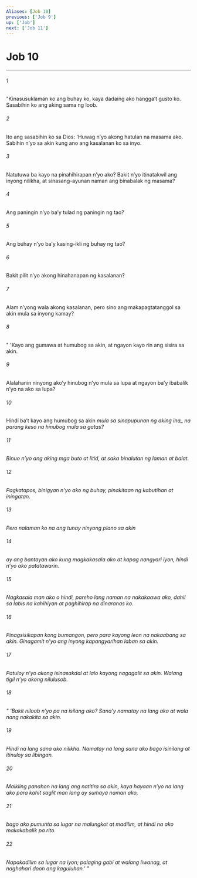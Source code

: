 ```yaml
---
Aliases: [Job 10]
previous: ['Job 9']
up: ['Job']
next: ['Job 11']
---
```

# Job 10

***






















###### 1 










"Kinasusuklaman ko ang buhay ko, kaya dadaing ako hanggaʼt gusto ko. Sasabihin ko ang aking sama ng loob. 





















###### 2 










Ito ang sasabihin ko sa Dios: 'Huwag nʼyo akong hatulan na masama ako. Sabihin nʼyo sa akin kung ano ang kasalanan ko sa inyo. 





















###### 3 










Natutuwa ba kayo na pinahihirapan nʼyo ako? Bakit nʼyo itinatakwil ang inyong nilikha, at sinasang-ayunan naman ang binabalak ng masama? 





















###### 4 










Ang paningin nʼyo baʼy tulad ng paningin ng tao? 





















###### 5 










Ang buhay nʼyo baʼy kasing-ikli ng buhay ng tao? 





















###### 6 










Bakit pilit nʼyo akong hinahanapan ng kasalanan? 





















###### 7 










Alam nʼyong wala akong kasalanan, pero sino ang makapagtatanggol sa akin mula sa inyong kamay? 





















###### 8 










" 'Kayo ang gumawa at humubog sa akin, at ngayon kayo rin ang sisira sa akin. 





















###### 9 










Alalahanin ninyong akoʼy hinubog nʼyo mula sa lupa at ngayon baʼy ibabalik nʼyo na ako sa lupa? 





















###### 10 










Hindi baʼt kayo ang humubog sa akin <i class="trans-change">mula sa sinapupunan ng aking ina_ na parang keso na hinubog mula sa gatas? 





















###### 11 










Binuo nʼyo ang aking mga buto at litid, at saka binalutan ng laman at balat. 





















###### 12 










Pagkatapos, binigyan nʼyo ako ng buhay, pinakitaan ng kabutihan at iningatan. 





















###### 13 










Pero nalaman ko na ang tunay ninyong plano sa akin 





















###### 14 










ay ang bantayan ako kung magkakasala ako at kapag nangyari iyon, hindi nʼyo ako patatawarin. 





















###### 15 










Nagkasala man ako o hindi, pareho lang naman na nakakaawa ako, dahil sa labis na kahihiyan at paghihirap na dinaranas ko. 





















###### 16 










Pinagsisikapan kong bumangon, pero para kayong leon na nakaabang sa akin. Ginagamit nʼyo ang inyong kapangyarihan laban sa akin. 





















###### 17 










Patuloy nʼyo akong isinasakdal at lalo kayong nagagalit sa akin. Walang tigil nʼyo akong nilulusob. 





















###### 18 










" 'Bakit niloob nʼyo pa na isilang ako? Sanaʼy namatay na lang ako at wala nang nakakita sa akin. 





















###### 19 










Hindi na lang sana ako nilikha. Namatay na lang sana ako bago isinilang at itinuloy sa libingan. 





















###### 20 










Maikling panahon na lang ang natitira sa akin, kaya hayaan nʼyo na lang ako para kahit saglit man lang ay sumaya naman ako, 





















###### 21 










bago ako pumunta sa lugar na malungkot at madilim, at hindi na ako makakabalik pa rito. 





















###### 22 










Napakadilim sa lugar na iyon; palaging gabi at walang liwanag, at naghahari doon ang kaguluhan.' "
